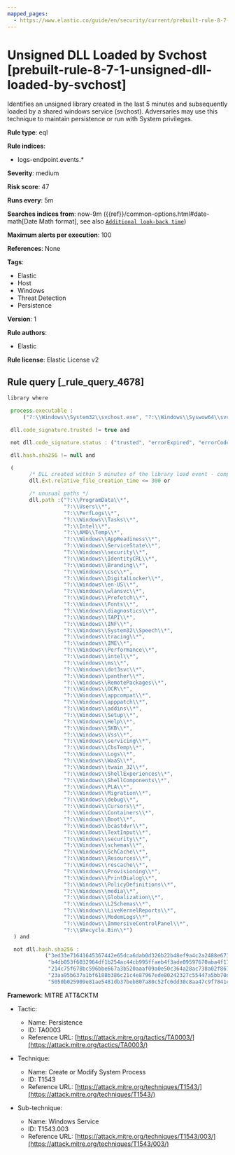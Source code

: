 ```yaml
---
mapped_pages:
  - https://www.elastic.co/guide/en/security/current/prebuilt-rule-8-7-1-unsigned-dll-loaded-by-svchost.html
---
```


# Unsigned DLL Loaded by Svchost [prebuilt-rule-8-7-1-unsigned-dll-loaded-by-svchost]

Identifies an unsigned library created in the last 5 minutes and subsequently loaded by a shared windows service (svchost). Adversaries may use this technique to maintain persistence or run with System privileges.

**Rule type**: eql

**Rule indices**:

* logs-endpoint.events.*

**Severity**: medium

**Risk score**: 47

**Runs every**: 5m

**Searches indices from**: now-9m ({{ref}}/common-options.html#date-math[Date Math format], see also [`Additional look-back time`](docs-content://solutions/security/detect-and-alert/create-detection-rule.md#rule-schedule))

**Maximum alerts per execution**: 100

**References**: None

**Tags**:

* Elastic
* Host
* Windows
* Threat Detection
* Persistence

**Version**: 1

**Rule authors**:

* Elastic

**Rule license**: Elastic License v2

## Rule query [_rule_query_4678]

```js
library where

 process.executable :
     ("?:\\Windows\\System32\\svchost.exe", "?:\\Windows\\Syswow64\\svchost.exe") and

 dll.code_signature.trusted != true and

 not dll.code_signature.status : ("trusted", "errorExpired", "errorCode_endpoint*") and

 dll.hash.sha256 != null and

 (
       /* DLL created within 5 minutes of the library load event - compatible with Elastic Endpoint 8.4+ */
       dll.Ext.relative_file_creation_time <= 300 or

       /* unusual paths */
       dll.path :("?:\\ProgramData\\*",
                  "?:\\Users\\*",
                  "?:\\PerfLogs\\*",
                  "?:\\Windows\\Tasks\\*",
                  "?:\\Intel\\*",
                  "?:\\AMD\\Temp\\*",
                  "?:\\Windows\\AppReadiness\\*",
                  "?:\\Windows\\ServiceState\\*",
                  "?:\\Windows\\security\\*",
                  "?:\\Windows\\IdentityCRL\\*",
                  "?:\\Windows\\Branding\\*",
                  "?:\\Windows\\csc\\*",
                  "?:\\Windows\\DigitalLocker\\*",
                  "?:\\Windows\\en-US\\*",
                  "?:\\Windows\\wlansvc\\*",
                  "?:\\Windows\\Prefetch\\*",
                  "?:\\Windows\\Fonts\\*",
                  "?:\\Windows\\diagnostics\\*",
                  "?:\\Windows\\TAPI\\*",
                  "?:\\Windows\\INF\\*",
                  "?:\\Windows\\System32\\Speech\\*",
                  "?:\\windows\\tracing\\*",
                  "?:\\windows\\IME\\*",
                  "?:\\Windows\\Performance\\*",
                  "?:\\windows\\intel\\*",
                  "?:\\windows\\ms\\*",
                  "?:\\Windows\\dot3svc\\*",
                  "?:\\Windows\\panther\\*",
                  "?:\\Windows\\RemotePackages\\*",
                  "?:\\Windows\\OCR\\*",
                  "?:\\Windows\\appcompat\\*",
                  "?:\\Windows\\apppatch\\*",
                  "?:\\Windows\\addins\\*",
                  "?:\\Windows\\Setup\\*",
                  "?:\\Windows\\Help\\*",
                  "?:\\Windows\\SKB\\*",
                  "?:\\Windows\\Vss\\*",
                  "?:\\Windows\\servicing\\*",
                  "?:\\Windows\\CbsTemp\\*",
                  "?:\\Windows\\Logs\\*",
                  "?:\\Windows\\WaaS\\*",
                  "?:\\Windows\\twain_32\\*",
                  "?:\\Windows\\ShellExperiences\\*",
                  "?:\\Windows\\ShellComponents\\*",
                  "?:\\Windows\\PLA\\*",
                  "?:\\Windows\\Migration\\*",
                  "?:\\Windows\\debug\\*",
                  "?:\\Windows\\Cursors\\*",
                  "?:\\Windows\\Containers\\*",
                  "?:\\Windows\\Boot\\*",
                  "?:\\Windows\\bcastdvr\\*",
                  "?:\\Windows\\TextInput\\*",
                  "?:\\Windows\\security\\*",
                  "?:\\Windows\\schemas\\*",
                  "?:\\Windows\\SchCache\\*",
                  "?:\\Windows\\Resources\\*",
                  "?:\\Windows\\rescache\\*",
                  "?:\\Windows\\Provisioning\\*",
                  "?:\\Windows\\PrintDialog\\*",
                  "?:\\Windows\\PolicyDefinitions\\*",
                  "?:\\Windows\\media\\*",
                  "?:\\Windows\\Globalization\\*",
                  "?:\\Windows\\L2Schemas\\*",
                  "?:\\Windows\\LiveKernelReports\\*",
                  "?:\\Windows\\ModemLogs\\*",
                  "?:\\Windows\\ImmersiveControlPanel\\*",
                  "?:\\$Recycle.Bin\\*")
  ) and

  not dll.hash.sha256 :
            ("3ed33e71641645367442e65dca6dab0d326b22b48ef9a4c2a2488e67383aa9a6",
             "b4db053f6032964df1b254ac44cb995ffaeb4f3ade09597670aba4f172cf65e4",
             "214c75f678bc596bbe667a3b520aaaf09a0e50c364a28ac738a02f867a085eba",
             "23aa95b637a1bf6188b386c21c4e87967ede80242327c55447a5bb70d9439244",
             "5050b025909e81ae5481db37beb807a80c52fc6dd30c8aa47c9f7841e2a31be7")
```

**Framework**: MITRE ATT&CKTM

* Tactic:

    * Name: Persistence
    * ID: TA0003
    * Reference URL: [https://attack.mitre.org/tactics/TA0003/](https://attack.mitre.org/tactics/TA0003/)

* Technique:

    * Name: Create or Modify System Process
    * ID: T1543
    * Reference URL: [https://attack.mitre.org/techniques/T1543/](https://attack.mitre.org/techniques/T1543/)

* Sub-technique:

    * Name: Windows Service
    * ID: T1543.003
    * Reference URL: [https://attack.mitre.org/techniques/T1543/003/](https://attack.mitre.org/techniques/T1543/003/)



